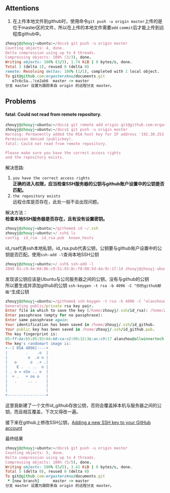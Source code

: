 ## Attentions  
1. 在上传本地文件到github时，使用命令`git push -u origin master`上传的是位于master区的文件，所以在上传的本地文件需要`add` `commit`后才能上传到远程库github中。
```ruby
zhouyj@zhouyj-ubuntu:~/docs$ git push -u origin master
Counting objects: 4, done.
Delta compression using up to 4 threads.
Compressing objects: 100% (3/3), done.
Writing objects: 100% (3/3), 1.74 KiB | 0 bytes/s, done.
Total 3 (delta 1), reused 0 (delta 0)
remote: Resolving deltas: 100% (1/1), completed with 1 local object.
To git@github.com:ergasterzhou/documents.git
   e7c6c5a..7ce2ab6  master -> master
分支 master 设置为跟踪来自 origin 的远程分支 master。
```

## Problems  
#### fatal: Could not read from remote repository.  
```ruby
zhouyj@zhouyj-ubuntu:~/docs$ git remote add origin git@github.com:ergasterzhou/documents.git
zhouyj@zhouyj-ubuntu:~/docs$ git push -u origin master
Warning: Permanently added the RSA host key for IP address '192.30.253.112' to the list of known hosts.
Permission denied (publickey).
fatal: Could not read from remote repository.

Please make sure you have the correct access rights
and the repository exists.
```

解决思路:
1. `you have the correct access rights`  
**正确的进入权限，应当检查SSH服务器的公钥与github账户设置中的公钥是否匹配。**  
2. `the repository exists`  
远程仓库是否存在，此处一般不会出现问题。  

解决方法：  
**检查本地SSH服务器是否存在，且有没有设置密钥。**  
```ruby
zhouyj@zhouyj-ubuntu:~/githome$ cd ~/.ssh
zhouyj@zhouyj-ubuntu:~/.ssh$ ls
config  id_rsa  id_rsa.pub  known_hosts
```
id_rsa代表ssh本地私钥，id_rsa.pub代表公钥，公钥要与github账户设置中的公钥是否匹配。使用`ssh-add -l`查询本地SSH公钥
```ruby
zhouyj@zhouyj-ubuntu:~/.ssh$ ssh-add -l
2048 01:c9:4e:68:8b:c9:51:93:8c:f8:08:5d:4a:9c:1f:14 zhouyj@zhouyj-ubuntu (RSA)

```

发现该公钥应该是Ubuntu与公司服务器之间的公钥，没有与github的公钥  
所以要生成并添加github的公钥
`ssh-keygen -t rsa -b 4096 -C "你的github邮箱"`生成公钥
```ruby
zhouyj@zhouyj-ubuntu:~/githome$ ssh-keygen -t rsa -b 4096 -C "alanzhou@allwinnertech.com"
Generating public/private rsa key pair.
Enter file in which to save the key (/home/zhouyj/.ssh/id_rsa): /home/zhouyj/.ssh/id_github
Enter passphrase (empty for no passphrase): 
Enter same passphrase again: 
Your identification has been saved in /home/zhouyj/.ssh/id_github.
Your public key has been saved in /home/zhouyj/.ssh/id_github.pub.
The key fingerprint is:
05:ff:da:65:85:93:64:b8:ca:c2:09:32:3c:ac:c9:17 alanzhou@allwinnertech.com
The key's randomart image is:
+--[ RSA 4096]----+
|        .    .o  |
|         o  .o o |
|   o      o  .+ .|
|    E .  . ..  o |
| . o = oSo .. o  |
|  + .   + oo o   |
|   .     .. .    |
|                 |
|                 |
+-----------------+

```
这里我新建了一个文件id_github存放公钥，否则会覆盖掉本机与服务器之间的公钥，而且相互覆盖，下次又得改一遍。

接下来在github上修改SSH公钥，[Adding a new SSH key to your GitHub account](https://help.github.com/articles/adding-a-new-ssh-key-to-your-github-account/)  

最终结果
```ruby
zhouyj@zhouyj-ubuntu:~/docs$ git push -u origin master
Counting objects: 5, done.
Delta compression using up to 4 threads.
Compressing objects: 100% (5/5), done.
Writing objects: 100% (5/5), 3.41 KiB | 0 bytes/s, done.
Total 5 (delta 0), reused 0 (delta 0)
To git@github.com:ergasterzhou/documents.git
 * [new branch]      master -> master
分支 master 设置为跟踪来自 origin 的远程分支 master。
```



